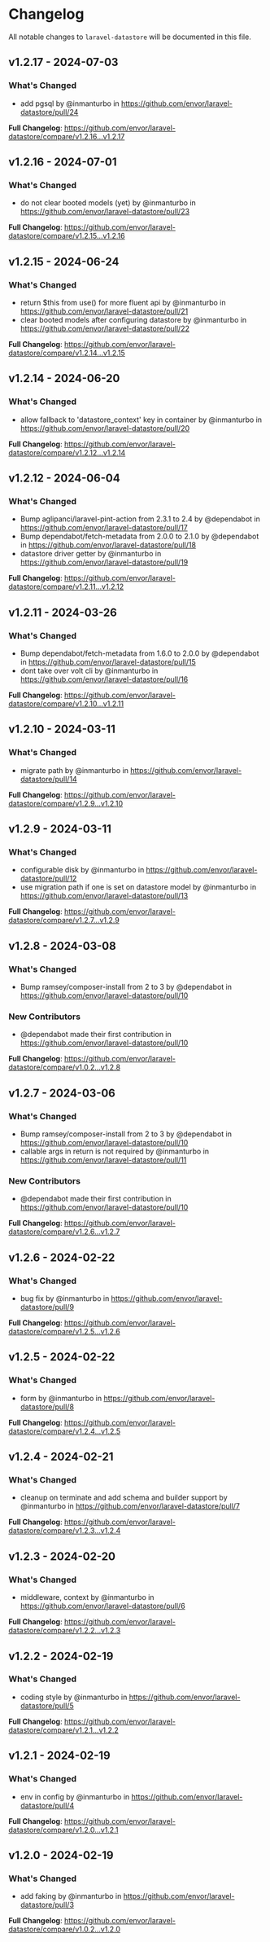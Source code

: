# Changelog

All notable changes to `laravel-datastore` will be documented in this file.

## v1.2.17 - 2024-07-03

### What's Changed

* add pgsql by @inmanturbo in https://github.com/envor/laravel-datastore/pull/24

**Full Changelog**: https://github.com/envor/laravel-datastore/compare/v1.2.16...v1.2.17

## v1.2.16 - 2024-07-01

### What's Changed

* do not clear booted models (yet) by @inmanturbo in https://github.com/envor/laravel-datastore/pull/23

**Full Changelog**: https://github.com/envor/laravel-datastore/compare/v1.2.15...v1.2.16

## v1.2.15 - 2024-06-24

### What's Changed

* return $this from use() for more fluent api by @inmanturbo in https://github.com/envor/laravel-datastore/pull/21
* clear booted models after configuring datastore by @inmanturbo in https://github.com/envor/laravel-datastore/pull/22

**Full Changelog**: https://github.com/envor/laravel-datastore/compare/v1.2.14...v1.2.15

## v1.2.14 - 2024-06-20

### What's Changed

* allow fallback to 'datastore_context' key in container by @inmanturbo in https://github.com/envor/laravel-datastore/pull/20

**Full Changelog**: https://github.com/envor/laravel-datastore/compare/v1.2.12...v1.2.14

## v1.2.12 - 2024-06-04

### What's Changed

* Bump aglipanci/laravel-pint-action from 2.3.1 to 2.4 by @dependabot in https://github.com/envor/laravel-datastore/pull/17
* Bump dependabot/fetch-metadata from 2.0.0 to 2.1.0 by @dependabot in https://github.com/envor/laravel-datastore/pull/18
* datastore driver getter by @inmanturbo in https://github.com/envor/laravel-datastore/pull/19

**Full Changelog**: https://github.com/envor/laravel-datastore/compare/v1.2.11...v1.2.12

## v1.2.11 - 2024-03-26

### What's Changed

* Bump dependabot/fetch-metadata from 1.6.0 to 2.0.0 by @dependabot in https://github.com/envor/laravel-datastore/pull/15
* dont take over volt cli by @inmanturbo in https://github.com/envor/laravel-datastore/pull/16

**Full Changelog**: https://github.com/envor/laravel-datastore/compare/v1.2.10...v1.2.11

## v1.2.10 - 2024-03-11

### What's Changed

* migrate path by @inmanturbo in https://github.com/envor/laravel-datastore/pull/14

**Full Changelog**: https://github.com/envor/laravel-datastore/compare/v1.2.9...v1.2.10

## v1.2.9 - 2024-03-11

### What's Changed

* configurable disk by @inmanturbo in https://github.com/envor/laravel-datastore/pull/12
* use migration path if one is set on datastore model by @inmanturbo in https://github.com/envor/laravel-datastore/pull/13

**Full Changelog**: https://github.com/envor/laravel-datastore/compare/v1.2.7...v1.2.9

## v1.2.8 - 2024-03-08

### What's Changed

* Bump ramsey/composer-install from 2 to 3 by @dependabot in https://github.com/envor/laravel-datastore/pull/10

### New Contributors

* @dependabot made their first contribution in https://github.com/envor/laravel-datastore/pull/10

**Full Changelog**: https://github.com/envor/laravel-datastore/compare/v1.0.2...v1.2.8

## v1.2.7 - 2024-03-06

### What's Changed

* Bump ramsey/composer-install from 2 to 3 by @dependabot in https://github.com/envor/laravel-datastore/pull/10
* callable args in return is not required by @inmanturbo in https://github.com/envor/laravel-datastore/pull/11

### New Contributors

* @dependabot made their first contribution in https://github.com/envor/laravel-datastore/pull/10

**Full Changelog**: https://github.com/envor/laravel-datastore/compare/v1.2.6...v1.2.7

## v1.2.6 - 2024-02-22

### What's Changed

* bug fix by @inmanturbo in https://github.com/envor/laravel-datastore/pull/9

**Full Changelog**: https://github.com/envor/laravel-datastore/compare/v1.2.5...v1.2.6

## v1.2.5 - 2024-02-22

### What's Changed

* form by @inmanturbo in https://github.com/envor/laravel-datastore/pull/8

**Full Changelog**: https://github.com/envor/laravel-datastore/compare/v1.2.4...v1.2.5

## v1.2.4 - 2024-02-21

### What's Changed

* cleanup on terminate and add schema and builder support by @inmanturbo in https://github.com/envor/laravel-datastore/pull/7

**Full Changelog**: https://github.com/envor/laravel-datastore/compare/v1.2.3...v1.2.4

## v1.2.3 - 2024-02-20

### What's Changed

* middleware, context by @inmanturbo in https://github.com/envor/laravel-datastore/pull/6

**Full Changelog**: https://github.com/envor/laravel-datastore/compare/v1.2.2...v1.2.3

## v1.2.2 - 2024-02-19

### What's Changed

* coding style by @inmanturbo in https://github.com/envor/laravel-datastore/pull/5

**Full Changelog**: https://github.com/envor/laravel-datastore/compare/v1.2.1...v1.2.2

## v1.2.1 - 2024-02-19

### What's Changed

* env in config by @inmanturbo in https://github.com/envor/laravel-datastore/pull/4

**Full Changelog**: https://github.com/envor/laravel-datastore/compare/v1.2.0...v1.2.1

## v1.2.0 - 2024-02-19

### What's Changed

* add faking by @inmanturbo in https://github.com/envor/laravel-datastore/pull/3

**Full Changelog**: https://github.com/envor/laravel-datastore/compare/v1.0.2...v1.2.0
